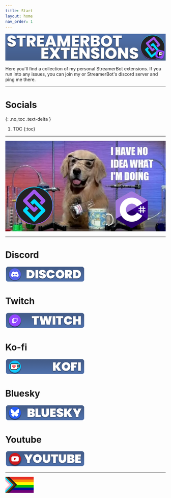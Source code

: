 ```yaml
---
title: Start
layout: home
nav_order: 1
---
```


![Picture](assets/general/Github_Title.png)

Here you'll find a collection of my personal StreamerBot extensions. If you run into any issues, you can join my or StreamerBot's discord server and ping me there.

---

# Socials
{: .no_toc .text-delta }

1. TOC
{:toc}

---

![Picture](assets/media/dogmeme.png)

---

# <span class="iconify" data-icon="ic:baseline-discord" data-inline="false"></span> Discord
[![Picture](assets/general/github_discord.png)](https://discord.gg/gEm5UMSvYs)

# <span class="iconify" data-icon="mdi:twitch" data-inline="false"></span> Twitch
[![Picture](assets/general/github_twitch.png)](https://twitch.tv/tawmae)

# <span class="iconify" data-icon="simple-icons:kofi" data-inline="false"></span> Ko-fi
[![Picture](assets/general/github_kofi.png)](https://ko-fi.com/tawmae)

# <span class="iconify" data-icon="simple-icons:bluesky" data-inline="false"></span> Bluesky
[![Picture](assets/general/github_bluesky.png)](https://bsky.app/profile/tawmae.xyz)

# <span class="iconify" data-icon="carbon:logo-youtube" data-inline="false"></span> Youtube
[![Picture](assets/general/github_yt.png)](https://www.youtube.com/@tawmae)



---


![Picture](assets/media/lgbtq.jpg) 






